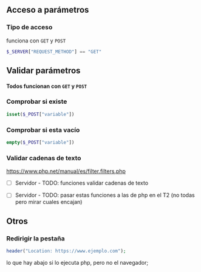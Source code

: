 ## Acceso a parámetros

### Tipo de acceso
funciona con `GET` y `POST`
```php
$_SERVER["REQUEST_METHOD"] == "GET"
```




## Validar parámetros
#### Todos funcionan con `GET` y `POST`

### Comprobar si existe
```php
isset($_POST["variable"])
```


### Comprobar si esta vacío
```php
empty($_POST["variable"])
```

### Validar cadenas de texto

https://www.php.net/manual/es/filter.filters.php
- [ ] Servidor - TODO: funciones validar cadenas de texto
- [ ] Servidor - TODO: pasar estas funciones a las de php en el T2 (no todas pero mirar cuales encajan)






## Otros

### Redirigir la pestaña
```php
header("Location: https://www.ejemplo.com");
```
lo que hay abajo si lo ejecuta php, pero no el navegador;